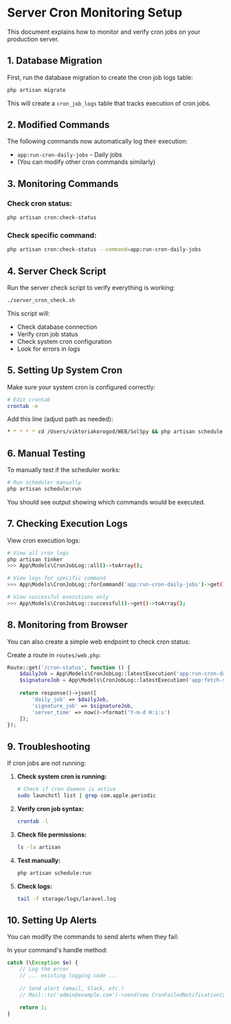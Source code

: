 # Server Cron Monitoring Setup

This document explains how to monitor and verify cron jobs on your production server.

## 1. Database Migration

First, run the database migration to create the cron job logs table:

```bash
php artisan migrate
```

This will create a `cron_job_logs` table that tracks execution of cron jobs.

## 2. Modified Commands

The following commands now automatically log their execution:

- `app:run-cron-daily-jobs` - Daily jobs
- (You can modify other cron commands similarly)

## 3. Monitoring Commands

### Check cron status:
```bash
php artisan cron:check-status
```

### Check specific command:
```bash
php artisan cron:check-status --command=app:run-cron-daily-jobs
```

## 4. Server Check Script

Run the server check script to verify everything is working:

```bash
./server_cron_check.sh
```

This script will:
- Check database connection
- Verify cron job status
- Check system cron configuration
- Look for errors in logs

## 5. Setting Up System Cron

Make sure your system cron is configured correctly:

```bash
# Edit crontab
crontab -e
```

Add this line (adjust path as needed):
```bash
* * * * * cd /Users/viktoriakorogod/WEB/SolSpy && php artisan schedule:run >> /dev/null 2>&1
```

## 6. Manual Testing

To manually test if the scheduler works:

```bash
# Run scheduler manually
php artisan schedule:run
```

You should see output showing which commands would be executed.

## 7. Checking Execution Logs

View cron execution logs:

```bash
# View all cron logs
php artisan tinker
>>> App\Models\CronJobLog::all()->toArray();

# View logs for specific command
>>> App\Models\CronJobLog::forCommand('app:run-cron-daily-jobs')->get()->toArray();

# View successful executions only
>>> App\Models\CronJobLog::successful()->get()->toArray();
```

## 8. Monitoring from Browser

You can also create a simple web endpoint to check cron status:

Create a route in `routes/web.php`:
```php
Route::get('/cron-status', function () {
    $dailyJob = App\Models\CronJobLog::latestExecution('app:run-cron-daily-jobs');
    $signatureJob = App\Models\CronJobLog::latestExecution('app:fetch-signatures');
    
    return response()->json([
        'daily_job' => $dailyJob,
        'signature_job' => $signatureJob,
        'server_time' => now()->format('Y-m-d H:i:s')
    ]);
});
```

## 9. Troubleshooting

If cron jobs are not running:

1. **Check system cron is running:**
   ```bash
   # Check if cron daemon is active
   sudo launchctl list | grep com.apple.periodic
   ```

2. **Verify cron job syntax:**
   ```bash
   crontab -l
   ```

3. **Check file permissions:**
   ```bash
   ls -la artisan
   ```

4. **Test manually:**
   ```bash
   php artisan schedule:run
   ```

5. **Check logs:**
   ```bash
   tail -f storage/logs/laravel.log
   ```

## 10. Setting Up Alerts

You can modify the commands to send alerts when they fail:

In your command's handle method:
```php
catch (\Exception $e) {
    // Log the error
    // ... existing logging code ...
    
    // Send alert (email, Slack, etc.)
    // Mail::to('admin@example.com')->send(new CronFailedNotification($e->getMessage()));
    
    return 1;
}
```